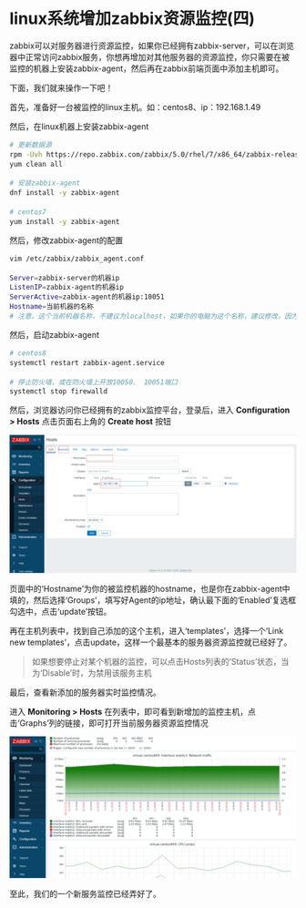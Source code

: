 # linux系统增加zabbix资源监控(四)

zabbix可以对服务器进行资源监控，如果你已经拥有zabbix-server，可以在浏览器中正常访问zabbix服务，你想再增加对其他服务器的资源监控，你只需要在被监控的机器上安装zabbix-agent，然后再在zabbix前端页面中添加主机即可。

下面，我们就来操作一下吧！

首先，准备好一台被监控的linux主机。如：centos8、ip：192.168.1.49

然后，在linux机器上安装zabbix-agent

```sh
# 更新数据源
rpm -Uvh https://repo.zabbix.com/zabbix/5.0/rhel/7/x86_64/zabbix-release-5.0-1.el7.noarch.rpm
yum clean all

# 安装zabbix-agent
dnf install -y zabbix-agent

# centos7
yum install -y zabbix-agent

```

然后，修改zabbix-agent的配置

```sh
vim /etc/zabbix/zabbix_agent.conf

Server=zabbix-server的机器ip
ListenIP=zabbix-agent的机器ip
ServerActive=zabbix-agent的机器ip:10051
Hostname=当前机器的名称
# 注意，这个当前机器名称，不建议为localhost，如果你的电脑为这个名称，建议修改，因为后面在zabbix上配置主机时要用这个名称，如果有n多个监控主机都用这个名称，自己也就比较难区分了

```

然后，启动zabbix-agent

```sh
# centos8
systemctl restart zabbix-agent.service

# 停止防火墙，或在防火墙上开放10050、 10051端口
systemctl stop firewalld

```

然后，浏览器访问你已经拥有的zabbix监控平台，登录后，进入 **Configuration > Hosts** 点击页面右上角的 **Create host** 按钮

![zabbix-11](image/zabbix-11.png)

页面中的‘Hostname’为你的被监控机器的hostname，也是你在zabbix-agent中填的，然后选择‘Groups’，填写好Agent的ip地址，确认最下面的‘Enabled’复选框勾选中，点击‘update’按钮。

再在主机列表中，找到自己添加的这个主机，进入‘templates’，选择一个‘Link new templates’，点击update，这样一个最基本的服务器资源监控就已经好了。

> 如果想要停止对某个机器的监控，可以点击Hosts列表的‘Status’状态，当为‘Disable’时，为禁用该服务主机

最后，查看新添加的服务器实时监控情况。

进入 **Monitoring > Hosts**  在列表中，即可看到新增加的监控主机，点击‘Graphs’列的链接，即可打开当前服务器资源监控情况

![zabbix-12](image/zabbix-12.png)



至此，我们的一个新服务监控已经弄好了。